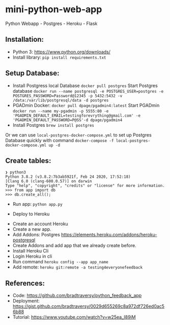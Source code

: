 # mini-python-web-app
Python Webapp - Postgres - Heroku - Flask


## Installation:

- Python 3: https://www.python.org/downloads/
- Install library: `pip install requirements.txt `

## Setup Database:

- Install Postgress local Database `docker pull postgres`
Start Postgres database
`docker run --name postgresql -e POSTGRES_USER=postgres -e POSTGRES_PASSWORD=Password@12345 -p 5432:5432 -v /data:/var/lib/postgresql/data -d postgres`
- PGADmin Docker: `docker pull dpage/pgadmin4:latest`
Start PGADmin
`docker run --name my-pgadmin -p 5555:80 -e 'PGADMIN_DEFAULT_EMAIL=testingforevrything@gmail.com' -e 'PGADMIN_DEFAULT_PASSWORD=P@SS'-d dpage/pgadmin4`
- Install Postgres `brew install postgres`

Or we can use `local-postgres-docker-compose.yml` to set up Postgres Database quickly with command `docker-compose -f local-postgres-docker-compose.yml up -d`


## Create tables:
```
❯ python3
Python 3.8.2 (v3.8.2:7b3ab5921f, Feb 24 2020, 17:52:18) 
[Clang 6.0 (clang-600.0.57)] on darwin
Type "help", "copyright", "credits" or "license" for more information.
>>> from app import db
>>> db.create_all();
```
- Run app:
`python app.py`

- Deploy to Heroku
+ Create an account Heroku
+ Create a new app.
+ Add Addons: Postgres https://elements.heroku.com/addons/heroku-postgresql
+ Create Addons and add app that we already create before.
+ Install Heroku Cli
+ Login Heroku in cli
+ Run command `heroku config --app app_name`
+ Add remote: `heroku git:remote -a testing4everyonefeedback`


## References:
- Code: https://github.com/bradtraversy/python_feedback_app
- Deployment: https://gist.github.com/bradtraversy/0029d655269c8a972df726ed0ac56b88
- Tutorial: https://www.youtube.com/watch?v=w25ea_I89iM
